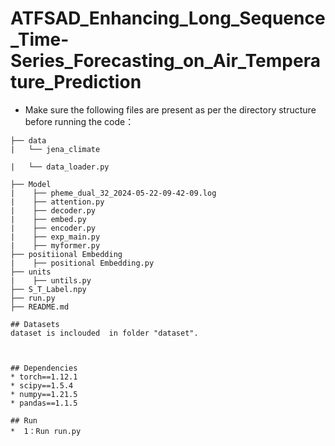 # ATFSAD_Enhancing_Long_Sequence_Time-Series_Forecasting_on_Air_Temperature_Prediction

* Make sure the following files are present as per the directory structure before running the code：
```
├── data
|   └── jena_climate

|   └── data_loader.py

├── Model
|    ├── pheme_dual_32_2024-05-22-09-42-09.log
|    ├── attention.py
|    ├── decoder.py
|    ├── embed.py
|    ├── encoder.py
|    ├── exp_main.py
|    ├── myformer.py
├── positiional Embedding
|    ├── positional Embedding.py
├── units
|    ├── untils.py
├── S_T_Label.npy
├── run.py
├── README.md

## Datasets
dataset is inclouded  in folder "dataset".



## Dependencies
* torch==1.12.1
* scipy==1.5.4
* numpy==1.21.5
* pandas==1.1.5

## Run
*  1：Run run.py 











